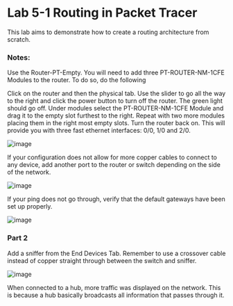 # Lab 5-1 Routing in Packet Tracer

This lab aims to demonstrate how to create a routing architecture from scratch.


### Notes:


Use the Router-PT-Empty. You will need to add three PT-ROUTER-NM-1CFE Modules to the router. To do so, do the following

Click on the router and then the physical tab. Use the slider to go all the way to the right and click the power button to turn off the router. The green light should go off. 
Under modules select the PT-ROUTER-NM-1CFE Module and drag it to the empty slot furthest to the right. Repeat with two more modules placing them in the right most empty slots. 
Turn the router back on.
This will provide you with three fast ethernet interfaces: 0/0, 1/0 and 2/0.


![image](https://github.com/user-attachments/assets/90ba8946-8f56-4f51-a29c-ffa6441fffc5)


If your configuration does not allow for more copper cables to connect to any device, add another port to the router or switch depending on the side of the network.


![image](https://github.com/user-attachments/assets/4c34cd7b-617a-4094-b0cd-b7a69698acf7)



If your ping does not go through, verify that the default gateways have been set up properly.


![image](https://github.com/user-attachments/assets/c6610f6b-e02f-4060-b168-16547a480a40)


### Part 2


Add a sniffer from the End Devices Tab. Remember to use a crossover cable instead of copper straight through between the switch and sniffer.



![image](https://github.com/user-attachments/assets/21bb7404-da9c-4f82-b7e5-eb5979c022c1)



When connected to a hub, more traffic was displayed on the network. This is because a hub basically broadcasts all information that passes through it.
